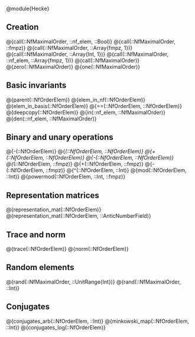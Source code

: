 @module{Hecke}

## Creation

@{call(::NfMaximalOrder, ::nf_elem, ::Bool)}
@{call(::NfMaximalOrder, ::fmpz)}
@{call(::NfMaximalOrder, ::Array{fmpz, 1})}
@{call(::NfMaximalOrder, ::Array{Int, 1})}
@{call(::NfMaximalOrder, ::nf_elem, ::Array{fmpz, 1})}
@{call(::NfMaximalOrder)}
@{zero(::NfMaximalOrder)}
@{one(::NfMaximalOrder)}

## Basic invariants

@{parent(::NfOrderElem)}
@{elem_in_nf(::NfOrderElem)}
@{elem_in_basis(::NfOrderElem)}
@{==(::NfOrderElem, ::NfOrderElem)}
@{deepcopy(::NfOrderElem)}
@{in(::nf_elem, ::NfMaximalOrder)}
@{den(::nf_elem, ::NfMaximalOrder)}

## Binary and unary operations

@{-(::NfOrderElem)}
@{*(::NfOrderElem, ::NfOrderElem)}
@{+(::NfOrderElem, ::NfOrderElem)}
@{-(::NfOrderElem, ::NfOrderElem)}
@{*(::NfOrderElem, ::fmpz)}
@{+(::NfOrderElem, ::fmpz)}
@{-(::NfOrderElem, ::fmpz)}
@{^(::NfOrderElem, ::Int)}
@{mod(::NfOrderElem, ::Int)}
@{powermod(::NfOrderElem, ::Int, ::fmpz)}

## Representation matrices

@{representation_mat(::NfOrderElem)}
@{representation_mat(::NfOrderElem, ::AnticNumberField)}

## Trace and norm

@{trace(::NfOrderElem)}
@{norm(::NfOrderElem)}

## Random elements

@{rand(::NfMaximalOrder, ::UnitRange{Int})}
@{rand(::NfMaximalOrder, ::Int)}

## Conjugates

@{conjugates_arb(::NfOrderElem, ::Int)}
@{minkowski_map(::NfOrderElem, ::Int)}
@{conjugates_log(::NfOrderElem)}

